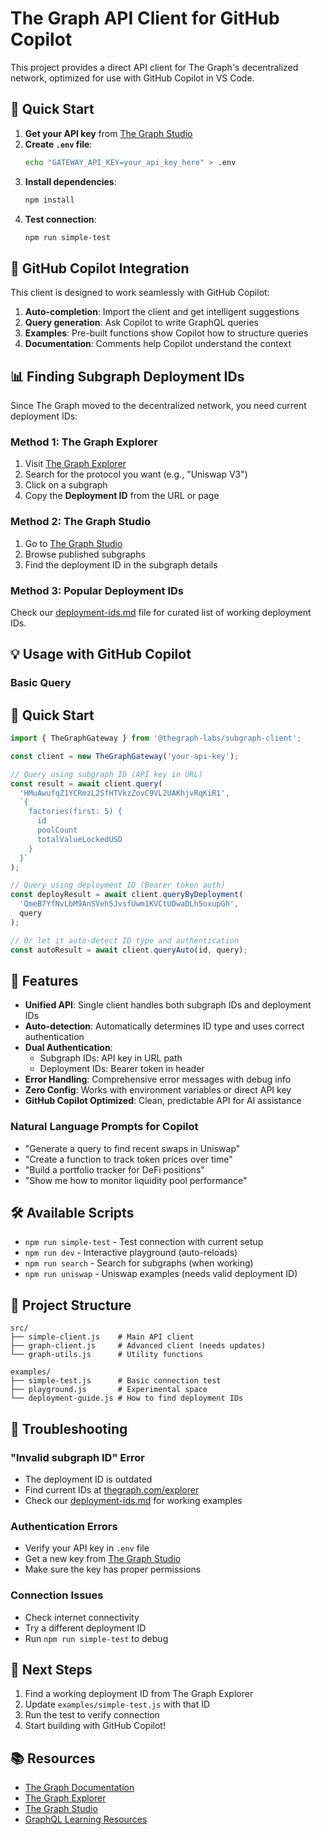 # The Graph API Client for GitHub Copilot

This project provides a direct API client for The Graph's decentralized network, optimized for use with GitHub Copilot in VS Code.

## 🚀 Quick Start

1. **Get your API key** from [The Graph Studio](https://thegraph.com/studio/)
2. **Create `.env` file**:
   ```bash
   echo "GATEWAY_API_KEY=your_api_key_here" > .env
   ```
3. **Install dependencies**:
   ```bash
   npm install
   ```
4. **Test connection**:
   ```bash
   npm run simple-test
   ```

## 🎯 GitHub Copilot Integration

This client is designed to work seamlessly with GitHub Copilot:

1. **Auto-completion**: Import the client and get intelligent suggestions
2. **Query generation**: Ask Copilot to write GraphQL queries
3. **Examples**: Pre-built functions show Copilot how to structure queries
4. **Documentation**: Comments help Copilot understand the context

## 📊 Finding Subgraph Deployment IDs

Since The Graph moved to the decentralized network, you need current deployment IDs:

### Method 1: The Graph Explorer
1. Visit [The Graph Explorer](https://thegraph.com/explorer/)
2. Search for the protocol you want (e.g., "Uniswap V3")
3. Click on a subgraph
4. Copy the **Deployment ID** from the URL or page

### Method 2: The Graph Studio  
1. Go to [The Graph Studio](https://thegraph.com/studio/)
2. Browse published subgraphs
3. Find the deployment ID in the subgraph details

### Method 3: Popular Deployment IDs
Check our [deployment-ids.md](./deployment-ids.md) file for curated list of working deployment IDs.

## 💡 Usage with GitHub Copilot

### Basic Query
## 🚀 Quick Start

```javascript
import { TheGraphGateway } from '@thegraph-labs/subgraph-client';

const client = new TheGraphGateway('your-api-key');

// Query using subgraph ID (API key in URL)
const result = await client.query(
  'HMuAwufqZ1YCRmzL2SfHTVkzZovC9VL2UAKhjvRqKiR1', 
  `{
    factories(first: 5) {
      id
      poolCount
      totalValueLockedUSD
    }
  }`
);

// Query using deployment ID (Bearer token auth)
const deployResult = await client.queryByDeployment(
  'QmeB7YfNvLbM9AnSVeh5JvsfUwm1KVCtUDwaDLh5oxupGh',
  query
);

// Or let it auto-detect ID type and authentication
const autoResult = await client.queryAuto(id, query);
```

## 🎯 Features

- **Unified API**: Single client handles both subgraph IDs and deployment IDs
- **Auto-detection**: Automatically determines ID type and uses correct authentication
- **Dual Authentication**: 
  - Subgraph IDs: API key in URL path
  - Deployment IDs: Bearer token in header
- **Error Handling**: Comprehensive error messages with debug info
- **Zero Config**: Works with environment variables or direct API key
- **GitHub Copilot Optimized**: Clean, predictable API for AI assistance

### Natural Language Prompts for Copilot
- "Generate a query to find recent swaps in Uniswap"
- "Create a function to track token prices over time"
- "Build a portfolio tracker for DeFi positions"
- "Show me how to monitor liquidity pool performance"

## 🛠️ Available Scripts

- `npm run simple-test` - Test connection with current setup
- `npm run dev` - Interactive playground (auto-reloads)
- `npm run search` - Search for subgraphs (when working)
- `npm run uniswap` - Uniswap examples (needs valid deployment ID)

## 📁 Project Structure

```
src/
├── simple-client.js    # Main API client
├── graph-client.js     # Advanced client (needs updates)
└── graph-utils.js      # Utility functions

examples/
├── simple-test.js      # Basic connection test
├── playground.js       # Experimental space
└── deployment-guide.js # How to find deployment IDs
```

## 🔧 Troubleshooting

### "Invalid subgraph ID" Error
- The deployment ID is outdated
- Find current IDs at [thegraph.com/explorer](https://thegraph.com/explorer/)
- Check our [deployment-ids.md](./deployment-ids.md) for working examples

### Authentication Errors
- Verify your API key in `.env` file
- Get a new key from [The Graph Studio](https://thegraph.com/studio/)
- Make sure the key has proper permissions

### Connection Issues
- Check internet connectivity
- Try a different deployment ID
- Run `npm run simple-test` to debug

## 🎯 Next Steps

1. Find a working deployment ID from The Graph Explorer
2. Update `examples/simple-test.js` with that ID  
3. Run the test to verify connection
4. Start building with GitHub Copilot!

## 📚 Resources

- [The Graph Documentation](https://thegraph.com/docs/)
- [The Graph Explorer](https://thegraph.com/explorer/)
- [The Graph Studio](https://thegraph.com/studio/)
- [GraphQL Learning Resources](https://graphql.org/learn/)